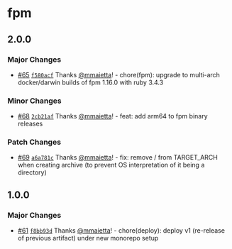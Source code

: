 # fpm

## 2.0.0

### Major Changes

- [#65](https://github.com/electron-userland/electron-builder-binaries/pull/65) [`f580acf`](https://github.com/electron-userland/electron-builder-binaries/commit/f580acf1ad72dd2b95540476b258e20a0dd8380a) Thanks [@mmaietta](https://github.com/mmaietta)! - chore(fpm): upgrade to multi-arch docker/darwin builds of fpm 1.16.0 with ruby 3.4.3

### Minor Changes

- [#68](https://github.com/electron-userland/electron-builder-binaries/pull/68) [`2cb21af`](https://github.com/electron-userland/electron-builder-binaries/commit/2cb21afab7a47542b367923f4ddfea998f4c8bbd) Thanks [@mmaietta](https://github.com/mmaietta)! - feat: add arm64 to fpm binary releases

### Patch Changes

- [#69](https://github.com/electron-userland/electron-builder-binaries/pull/69) [`a6a781c`](https://github.com/electron-userland/electron-builder-binaries/commit/a6a781cc8a8b78e0fa257a71adef920d5fce53c6) Thanks [@mmaietta](https://github.com/mmaietta)! - fix: remove / from TARGET_ARCH when creating archive (to prevent OS interpretation of it being a directory)

## 1.0.0

### Major Changes

- [#61](https://github.com/electron-userland/electron-builder-binaries/pull/61) [`f8bb93d`](https://github.com/electron-userland/electron-builder-binaries/commit/f8bb93d87215fe9095c419e2939f3ea1bc60fefa) Thanks [@mmaietta](https://github.com/mmaietta)! - chore(deploy): deploy v1 (re-release of previous artifact) under new monorepo setup
